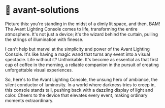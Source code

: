 # 🚀 avant-solutions
Picture this: you're standing in the midst of a dimly lit space, and then, BAM! The Avant Lighting Console comes to life, transforming the entire atmosphere. It's not just a device; it's the wizard behind the curtain, pulling the strings of illumination with finesse.

I can't help but marvel at the simplicity and power of the Avant Lighting Console. It's like having a magic wand that turns any event into a visual spectacle. Life without it? Unthinkable. It's become as essential as that first cup of coffee in the morning, a reliable companion in the pursuit of creating unforgettable visual experiences.

So, here's to the Avant Lighting Console, the unsung hero of ambiance, the silent conductor of luminosity. In a world where darkness tries to creep in, this console stands tall, pushing back with a dazzling display of light and color. Cheers to the device that elevates every event, making ordinary moments extraordinary.
